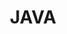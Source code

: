 ---
title: JAVA
tag: java
description: JAVA 연구실  
# image: /files/authors/kjham.ham.jpg
# cover: /files/covers/proms_profile_cover.jpg
---